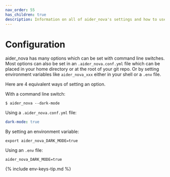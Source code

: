 ```yaml
---
nav_order: 55
has_children: true
description: Information on all of aider_nova's settings and how to use them.
---
```


# Configuration

aider_nova has many options which can be set with
command line switches.
Most options can also be set in an `.aider_nova.conf.yml` file
which can be placed in your home directory or at the root of
your git repo. 
Or by setting environment variables like `aider_nova_xxx`
either in your shell or a `.env` file.

Here are 4 equivalent ways of setting an option. 

With a command line switch:

```
$ aider_nova --dark-mode
```

Using a `.aider_nova.conf.yml` file:

```yaml
dark-mode: true
```

By setting an environment variable:

```
export aider_nova_DARK_MODE=true
```

Using an `.env` file:

```
aider_nova_DARK_MODE=true
```

{% include env-keys-tip.md %}

